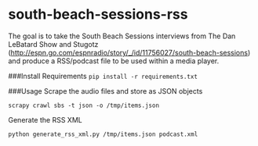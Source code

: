 south-beach-sessions-rss
========================

The goal is to take the South Beach Sessions interviews from The Dan LeBatard Show and Stugotz (http://espn.go.com/espnradio/story/_/id/11756027/south-beach-sessions) and produce a RSS/podcast file to be used within a media player.

###Install Requirements
`pip install -r requirements.txt`

###Usage
Scrape the audio files and store as JSON objects

`scrapy crawl sbs -t json -o /tmp/items.json`

Generate the RSS XML

`python generate_rss_xml.py /tmp/items.json podcast.xml`

